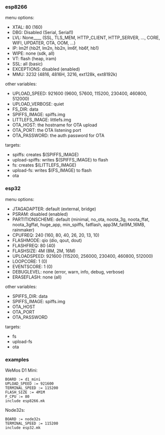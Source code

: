 ### esp8266

menu options:
- XTAL: 80 (160)
- DBG: Disabled (Serial, Serial1)
- LVL: None____ (SSL, TLS_MEM, HTTP_CLIENT, HTTP_SERVER, ..., CORE, WIFI, UPDATER, OTA, OOM, ...)
- IP: lm2f (hb2f, lm2n, hb2n, lm6f, hb6f, hb1)
- WIPE: none (sdk, all)
- VT: flash (heap, iram)
- SSL: all (basic)
- EXCEPTIONS: disabled (enabled)
- MMU: 3232 (4816, 4816H, 3216, ext128k, ext8192k)

other variables:
- UPLOAD_SPEED: 921600 (9600, 57600, 115200, 230400, 460800, 512000)
- UPLOAD_VERBOSE: quiet
- FS_DIR: data
- SPIFFS_IMAGE: spiffs.img
- LITTLEFS_IMAGE: littlefs.img
- OTA_HOST: the hostname for OTA upload
- OTA_PORT: the OTA listening port
- OTA_PASSWORD: the auth password for OTA

targets:
- spiffs: creates $(SPIFFS_IMAGE)
- upload-spiffs: writes $(SPIFFS_IMAGE) to flash
- fs: creates $(LITTLEFS_IMAGE)
- upload-fs: writes $(FS_IMAGE) to flash
- ota

### esp32

menu options:
- JTAGADAPTER: default (external, bridge)
- PSRAM: disabled (enabled)
- PARTITIONSCHEME: default (minimal, no_ota, noota_3g, noota_ffat, noota_3gffat, huge_app, min_spiffs, fatflash, app3M_fat9M_16MB, rainmaker)
- CPUFREQ: 240 (160, 80, 40, 26, 20, 13, 10)
- FLASHMODE: qio (dio, qout, dout)
- FLASHFREQ: 80 (40)
- FLASHSIZE: 4M (8M, 2M, 16M)
- UPLOADSPEED: 921600 (115200, 256000, 230400, 460800, 512000)
- LOOPCORE: 1 (0)
- EVENTSCORE: 1 (0)
- DEBUGLEVEL: none (error, warn, info, debug, verbose)
- ERASEFLASH: none (all)

other variables:
- SPIFFS_DIR: data
- SPIFFS_IMAGE: spiffs.img
- OTA_HOST
- OTA_PORT
- OTA_PASSWORD

targets:
- fs
- upload-fs
- ota

### examples

WeMos D1 Mini:
```
BOARD := d1_mini
UPLOAD_SPEED := 921600
TERMINAL_SPEED := 115200
FLASH_SIZE := 4M1M
F_CPU := 80
include esp8266.mk
```

Node32s:
```
BOARD := node32s
TERMINAL_SPEED := 115200
include esp32.mk
```
